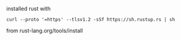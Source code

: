 installed rust with 
```
curl --proto '=https' --tlsv1.2 -sSf https://sh.rustup.rs | sh
```
from rust-lang.org/tools/install
